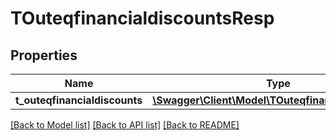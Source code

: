 # TOuteqfinancialdiscountsResp

## Properties
Name | Type | Description | Notes
------------ | ------------- | ------------- | -------------
**t_outeqfinancialdiscounts** | [**\Swagger\Client\Model\TOuteqfinancialdiscounts[]**](TOuteqfinancialdiscounts.md) |  | [optional] 

[[Back to Model list]](../README.md#documentation-for-models) [[Back to API list]](../README.md#documentation-for-api-endpoints) [[Back to README]](../README.md)



